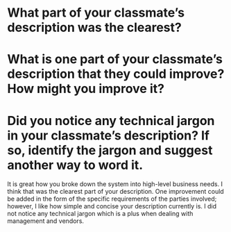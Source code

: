 # What part of your classmate’s description was the clearest?


# What is one part of your classmate’s description that they could improve? How might you improve it?


# Did you notice any technical jargon in your classmate’s description? If so, identify the jargon and suggest another way to word it.

It is great how you broke down the system into high-level business needs.  I think that was the clearest part of your description.  One improvement could be added in the form of the specific requirements of the parties involved; however, I like how simple and concise your description currently is.  I did not notice any technical jargon which is a plus when dealing with management and vendors.